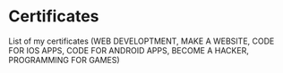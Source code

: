 # Certificates
List of my certificates
(WEB DEVELOPTMENT, MAKE A WEBSITE, CODE FOR IOS APPS, CODE FOR ANDROID APPS, BECOME A HACKER, PROGRAMMING FOR GAMES)
